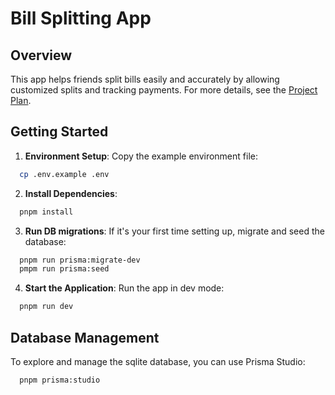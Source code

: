 # Bill Splitting App

## Overview

This app helps friends split bills easily and accurately by allowing customized splits and tracking payments. For more details, see the [Project Plan](./PROJECT_PLAN.md).

## Getting Started

1. **Environment Setup**: Copy the example environment file:

```bash
  cp .env.example .env
```

2. **Install Dependencies**:

```bash
  pnpm install
```

3. **Run DB migrations**: If it's your first time setting up, migrate and seed the database:

```bash
  pnpm run prisma:migrate-dev
  pmpm run prisma:seed
```

4. **Start the Application**: Run the app in dev mode:

```bash
  pnpm run dev
```

## Database Management

To explore and manage the sqlite database, you can use Prisma Studio:

```bash
  pnpm prisma:studio
```